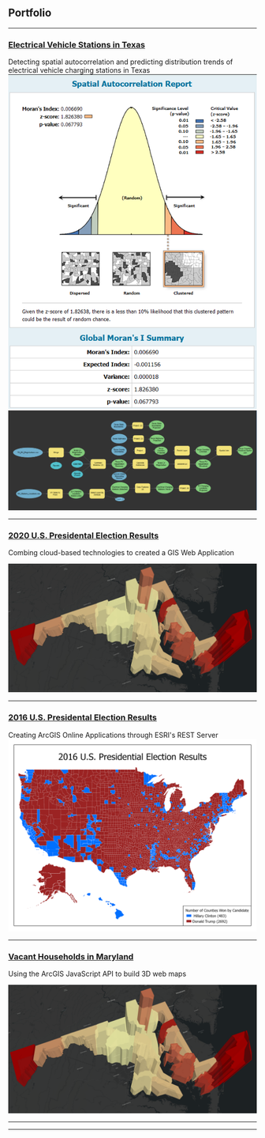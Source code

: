 ## Portfolio
---
### [Electrical Vehicle Stations in Texas](Texas_EV_Stations/index.md)
Detecting spatial autocorrelation and predicting distribution trends of electrical vehicle charging stations in Texas
<img src="Texas_EV_Stations/Images/Autocorrelation_Report.PNG"/>
<img src="Texas_EV_Stations/Images/Texas_Counties_EV_Tool.PNG"/>

---

### [2020 U.S. Presidental Election Results](/Vacant_Houses_Project/index.html)
Combing cloud-based technologies to created a GIS Web Application

<img src= "Vacant_Houses_Project/Images/3D_Vacant_House_Map.PNG"/>

---

### [2016 U.S. Presidental Election Results](US_Elections/Presidential/2016/Web_Map/index.html)
Creating ArcGIS Online Applications through ESRI's REST Server
<img src= "US_Elections/Presidential/2016/Images/2016 Presidental Election Results.png"/>
 


---

### [Vacant Households in Maryland](/Vacant_Houses_Project/index.html)
Using the ArcGIS JavaScript API to build 3D web maps

<img src= "Vacant_Houses_Project/Images/3D_Vacant_House_Map.PNG"/>

---




---

